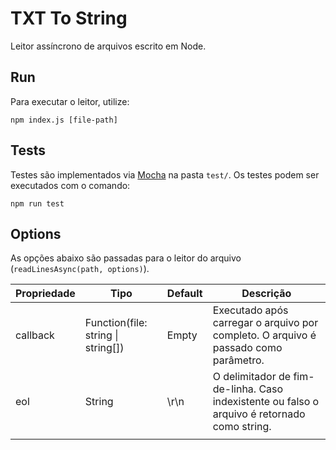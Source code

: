 # TXT To String
Leitor assíncrono de arquivos escrito em Node.

## Run
Para executar o leitor, utilize:
```
npm index.js [file-path]
```

## Tests
Testes são implementados via [Mocha](https://mochajs.org/) na pasta `test/`.
Os testes podem ser executados com o comando:
```
npm run test
```

## Options
As opções abaixo são passadas para o leitor do arquivo (`readLinesAsync(path, options)`).

| Propriedade | Tipo                               | Default | Descrição                                                                                    |
|-------------|------------------------------------|---------|----------------------------------------------------------------------------------------------|
| callback    | Function(file: string \| string[]) | Empty   | Executado após carregar o arquivo por completo. O arquivo é passado como parâmetro.          |
| eol         | String                             | \r\n    | O delimitador de fim-de-linha. Caso indexistente ou falso o arquivo é retornado como string. |
|             |                                    |         |                                                                                              |